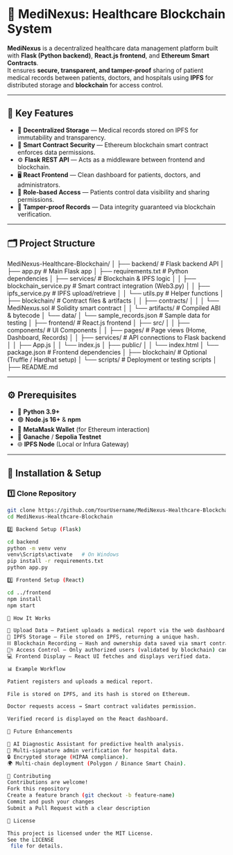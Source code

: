 # 🏥 MediNexus: Healthcare Blockchain System

**MediNexus** is a decentralized healthcare data management platform built with **Flask (Python backend)**, **React.js frontend**, and **Ethereum Smart Contracts**.  
It ensures **secure, transparent, and tamper-proof** sharing of patient medical records between patients, doctors, and hospitals using **IPFS** for distributed storage and **blockchain** for access control.

---

## 🧩 Key Features

- 🔐 **Decentralized Storage** — Medical records stored on IPFS for immutability and transparency.  
- 🧠 **Smart Contract Security** — Ethereum blockchain smart contract enforces data permissions.  
- ⚙️ **Flask REST API** — Acts as a middleware between frontend and blockchain.  
- 🖥️ **React Frontend** — Clean dashboard for patients, doctors, and administrators.  
- 👥 **Role-based Access** — Patients control data visibility and sharing permissions.  
- 🧾 **Tamper-proof Records** — Data integrity guaranteed via blockchain verification.

---

## 🗂️ Project Structure

MediNexus-Healthcare-Blockchain/
│
├── backend/ # Flask backend API
│ ├── app.py # Main Flask app
│ ├── requirements.txt # Python dependencies
│ ├── services/ # Blockchain & IPFS logic
│ │ ├── blockchain_service.py # Smart contract integration (Web3.py)
│ │ ├── ipfs_service.py # IPFS upload/retrieve
│ │ └── utils.py # Helper functions
│ ├── blockchain/ # Contract files & artifacts
│ │ ├── contracts/
│ │ │ └── MediNexus.sol # Solidity smart contract
│ │ └── artifacts/ # Compiled ABI & bytecode
│ └── data/
│ └── sample_records.json # Sample data for testing
│
├── frontend/ # React.js frontend
│ ├── src/
│ │ ├── components/ # UI Components
│ │ ├── pages/ # Page views (Home, Dashboard, Records)
│ │ ├── services/ # API connections to Flask backend
│ │ ├── App.js
│ │ └── index.js
│ ├── public/
│ │ └── index.html
│ └── package.json # Frontend dependencies
│
├── blockchain/ # Optional (Truffle / Hardhat setup)
│ └── scripts/ # Deployment or testing scripts
│
├── README.md


---

## ⚙️ Prerequisites

- 🐍 **Python 3.9+**  
- 🟢 **Node.js 16+** & **npm**  
- 🦊 **MetaMask Wallet** (for Ethereum interaction)  
- 🧱 **Ganache** / **Sepolia Testnet**  
- 🌐 **IPFS Node** (Local or Infura Gateway)

---

## 🚀 Installation & Setup

### 1️⃣ Clone Repository
```bash
git clone https://github.com/YourUsername/MediNexus-Healthcare-Blockchain.git
cd MediNexus-Healthcare-Blockchain

2️⃣ Backend Setup (Flask)

cd backend
python -m venv venv
venv\Scripts\activate   # On Windows
pip install -r requirements.txt
python app.py

3️⃣ Frontend Setup (React)

cd ../frontend
npm install
npm start

🧠 How It Works

🧾 Upload Data — Patient uploads a medical report via the web dashboard.
🔗 IPFS Storage — File stored on IPFS, returning a unique hash.
⛓️ Blockchain Recording — Hash and ownership data saved via smart contract.
👩‍⚕️ Access Control — Only authorized users (validated by blockchain) can access the record.
💻 Frontend Display — React UI fetches and displays verified data.

📊 Example Workflow

Patient registers and uploads a medical report.

File is stored on IPFS, and its hash is stored on Ethereum.

Doctor requests access → Smart contract validates permission.

Verified record is displayed on the React dashboard.

🔮 Future Enhancements

🤖 AI Diagnostic Assistant for predictive health analysis.
🧾 Multi-signature admin verification for hospital data.
🔒 Encrypted storage (HIPAA compliance).
🌍 Multi-chain deployment (Polygon / Binance Smart Chain).

🤝 Contributing
Contributions are welcome!
Fork this repository
Create a feature branch (git checkout -b feature-name)
Commit and push your changes
Submit a Pull Request with a clear description

📜 License

This project is licensed under the MIT License.
See the LICENSE
 file for details.
